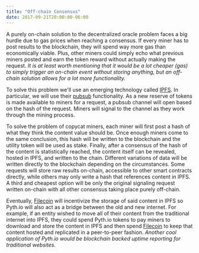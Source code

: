 ```yaml
---
title: "Off-chain Consensus"
date: 2017-09-21T20:00:00-06:00
---
```


A purely on-chain solution to the decentralized oracle problem faces a big hurdle due to gas prices when reaching a consensus. If every miner has to post results to the blockchain, they will spend way more gas than economically viable. Plus, other miners could simply echo what previous miners posted and earn the token reward without actually making the request. *It is at least worth mentioning that it would be a lot cheaper (gas) to simply trigger an on-chain event without storing anything, but an off-chain solution allows for a lot more functionality.*

To solve this problem we'll use an emerging technology called [IPFS](https://ipfs.io/). In particular, we will use their [pubsub](https://ipfs.io/blog/25-pubsub/) functionality. As a new reserve of tokens is made available to miners for a request, a pubsub channel will open based on the hash of the request. Miners will signal to the channel as they work through the mining process.

To solve the problem of copycat miners, each miner will first post a hash of what they think the content value should be. Once enough miners come to the same conclusion, this hash will be written to the blockchain and the utility token will be used as stake. Finally, after a consensus of the hash of the content is statistically reached, the content itself can be revealed, hosted in IPFS, and written to the chain. Different variations of data will be written directly to the blockchain depending on the circumstances. Some requests will store raw results on-chain, accessible to other smart contracts directly, while others may only write a hash that references content in IPFS. A third and cheapest option will be only the original signaling request written on-chain with all other consensus taking place purely off-chain.

Eventually, [Filecoin](https://filecoin.io/) will incentivize the storage of said content in IPFS so Pyth.io will also act as a bridge between the old and new internet. For example, if an entity wished to move all of their content from the traditional internet into IPFS, they could spend Pyth.io tokens to pay miners to download and store the content in IPFS and then spend [Filecoin](https://filecoin.io/) to keep that content hosted and replicated in a peer-to-peer fashion. *Another cool application of Pyth.io would be blockchain backed uptime reporting for traditional websites.*
